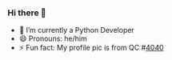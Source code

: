 ### Hi there 👋

- 🔭 I’m currently a Python Developer
- 😄 Pronouns: he/him
- ⚡ Fun fact: My profile pic is from QC #[4040](https://www.questionablecontent.net/view.php?comic=4040)
